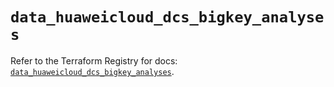 # `data_huaweicloud_dcs_bigkey_analyses`

Refer to the Terraform Registry for docs: [`data_huaweicloud_dcs_bigkey_analyses`](https://registry.terraform.io/providers/huaweicloud/huaweicloud/1.71.1/docs/data-sources/dcs_bigkey_analyses).

